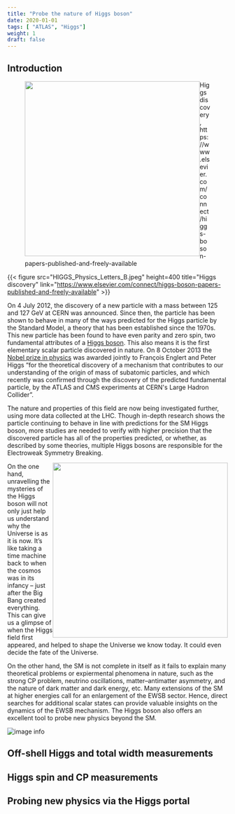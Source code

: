 ```yaml
---
title: "Probe the nature of Higgs boson"
date: 2020-01-01
tags: [ "ATLAS", "Higgs"]
weight: 1
draft: false
---
```


## Introduction

<figure>
<img style="float: left;" height=400; src="HIGGS_Physics_Letters_B.jpeg" />
<figcaption>Higgs discovery, https://www.elsevier.com/connect/higgs-boson-papers-published-and-freely-available</figcaption>
</figure>

{{< figure src="HIGGS_Physics_Letters_B.jpeg" height=400 title="Higgs discovery" link="https://www.elsevier.com/connect/higgs-boson-papers-published-and-freely-available" >}}


On 4 July 2012, the discovery of a new particle with a mass between 125 and 127 GeV at CERN was announced. Since then, the particle has been shown to behave in many of the ways predicted for the Higgs particle by the Standard Model, a theory that has been established since the 1970s. This new particle has been found to have even parity and zero spin, two fundamental attributes of a [Higgs boson](https://home.cern/science/physics/higgs-boson). This also means it is the first elementary scalar particle discovered in nature. On 8 October 2013 the [Nobel prize in physics](http://www.nobelprize.org/nobel_prizes/physics/laureates/2013/) was awarded jointly to François Englert and Peter Higgs “for the theoretical discovery of a mechanism that contributes to our understanding of the origin of mass of subatomic particles, and which recently was confirmed through the discovery of the predicted fundamental particle, by the ATLAS and CMS experiments at CERN's Large Hadron Collider”.


<!--
<img style="float: right;" height=100; src="HIGGS_Physics_Letters_B.jpeg">
-->

<!--
<div>
    <img src="HIGGS_Physics_Letters_B.jpeg" alt="Higgs" style="float:left; height:200">
    <img src="Higgs_Science.gif" alt="Higgs" style="float:right; height:200">
</div>
-->

<!--
![image info](HIGGS_Physics_Letters_B.jpeg)
![image info](Higgs_Science.gif)
-->


The nature and properties of this field are now being investigated further, using more data collected at the LHC. Though in-depth research shows the particle continuing to behave in line with predictions for the SM Higgs boson, more studies are needed to verify with higher precision that the discovered particle has all of the properties predicted, or whether, as described by some theories, multiple Higgs bosons are responsible for the Electroweak Symmetry Breaking. 

<img style="float: right;" height=400; src="Higgs_Science.gif">

On the one hand, unravelling the mysteries of the Higgs boson will not only just help us understand why the Universe is as it is now. It’s like taking a time machine back to when the cosmos was in its infancy – just after the Big Bang created everything. This can give us a glimpse of when the Higgs field first appeared, and helped to shape the Universe we know today. It could even decide the fate of the Universe.

On the other hand, the SM is not complete in itself as it fails to explain many theoretical problems or expiermental phenomena in nature, such as the strong CP problem, neutrino oscillations, matter–antimatter asymmetry, and the nature of dark matter and dark energy, etc. Many extensions of the SM at higher energies call for an enlargement of the EWSB sector. Hence, direct searches for additional scalar states can provide valuable insights on the dynamics of the EWSB mechanism. The Higgs boson also offers an excellent tool to probe new physics beyond the SM.


<!---
<img style="float: right;" src="figures/Higgs_SFTC.jpeg">
-->
![image info](Higgs_SFTC.jpeg)

## Off-shell Higgs and total width measurements

## Higgs spin and CP measurements

## Probing new physics via the Higgs portal
